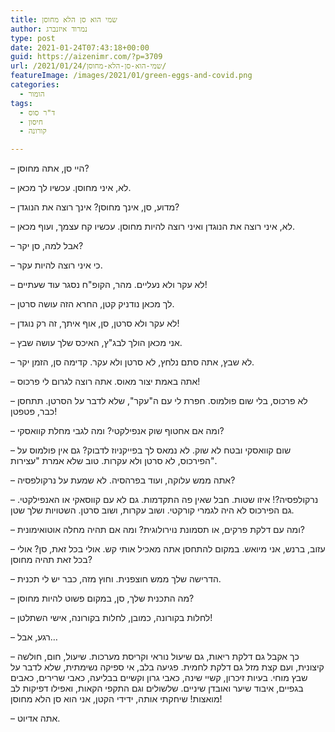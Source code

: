 ```yaml
---
title: שמי הוא סן הלא מחוסן
author: נמרוד איזנברג
type: post
date: 2021-01-24T07:43:18+00:00
guid: https://aizenimr.com/?p=3709
url: /2021/01/24/שמי-הוא-סן-הלא-מחוסן/
featureImage: /images/2021/01/green-eggs-and-covid.png
categories:
  - הומור
tags:
  - ד"ר סוס
  - חיסון
  - קורונה

---
```

&#8211; היי סן, אתה מחוסן?

&#8211; לא, איני מחוסן. עכשיו לך מכאן.

&#8211; מדוע, סן, אינך מחוסן? אינך רוצה את הנוגדן?

&#8211; לא, איני רוצה את הנוגדן ואיני רוצה להיות מחוסן. עכשיו קח עצמך, ועוף מכאן.

&#8211; אבל למה, סן יקר?

&#8211; כי איני רוצה להיות עקר.

&#8211; לא עקר ולא נעליים. מהר, הקופ"ח נסגר עוד שעתיים!

&#8211; לך מכאן נודניק קטן, החרא הזה עושה סרטן.

&#8211; לא עקר ולא סרטן, סן, אוף איתך, זה רק נוגדן!

&#8211; אני מכאן הולך לבג"ץ, האיכס שלך עושה שבץ.

&#8211; לא שבץ, אתה סתם נלחץ, לא סרטן ולא עקר. קדימה סן, הזמן יקר.

&#8211; אתה באמת יצור מאוס. אתה רוצה לגרום לי פרכוס!

&#8211; לא פרכוס, בלי שום פולמוס. חפרת לי עם ה"עקר", שלא לדבר על הסרטן. תתחסן כבר, פטפטן!

&#8211; ומה אם אחטוף שוק אנפילקטי? ומה לגבי מחלת קוואסקי?

&#8211; שום קוואסקי ובטח לא שוק. לא נמאס לך בפייקניוז לדבוק? גם אין פולמוס על הפירכוס, לא סרטן ולא עקרות. טוב שלא אמרת "עצירות".

&#8211; אתה ממש עלוקה, ועוד בפרהסיה. לא שמעת על נרקולפסיה?

&#8211; נרקולפסיה?! איזו שטות. חבל שאין פה התקדמות. גם לא עם קווסאקי או האנפילקטי. גם הפירכוס לא היה לגמרי קורקטי. ושוב עקרות, ושוב סרטן. השטויות שלך שטן.

&#8211; ומה עם דלקת פרקים, או תסמונת נוירולוגית? ומה אם תהיה מחלה אוטואימונית?

&#8211; עזוב, ברנש, אני מיואש. במקום להתחסן אתה מאכיל אותי קש. אולי בכל זאת, סן? אולי בכל זאת תהיה מחוסן?

&#8211; הדרישה שלך ממש חוצפנית. וחוץ מזה, כבר יש לי תכנית.

&#8211; מה התכנית שלך, סן, במקום פשוט להיות מחוסן?

&#8211; לחלות בקורונה, כמובן, לחלות בקורונה, אישי השתלטן!

&#8211; רגע, אבל&#8230;

&#8211; כך אקבל גם דלקת ריאות, גם שיעול נוראי וקריסת מערכות. שיעול, חום, חולשה קיצונית, ועם קצת מזל גם דלקת לחמית. פגיעה בלב, אי ספיקה נשימתית, שלא לדבר על שבץ מוחי. בעיות זיכרון, קשיי שינה, כאבי גרון וקשיים בבליעה, כאבי שרירים, כאבים בגפיים, איבוד שיער ואובדן שיניים. שלשולים וגם התקפי הקאות, ואפילו דפיקות לב מואצות! שיחקתי אותה, ידידי הקטן, אני הוא סן הלא מחוסן!

&#8211; אתה אדיוט.